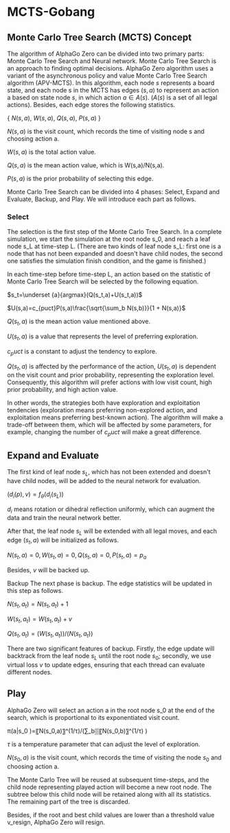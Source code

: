 # MCTS-Gobang

## Monte Carlo Tree Search (MCTS) Concept

The algorithm of AlphaGo Zero can be divided into two primary parts: Monte Carlo Tree Search and Neural network. Monte Carlo Tree Search is an approach to finding optimal decisions. AlphaGo Zero algorithm uses a variant of the asynchronous policy and value Monte Carlo Tree Search algorithm (APV-MCTS). In this algorithm, each node $s$ represents a board state, and each node s in the MCTS has edges $(s,a)$ to represent an action a based on state node $s$, in which action $a \in A(s)$. ($A(s)$ is a set of all legal actions). Besides, each edge stores the following statistics.

{ $N(s,a)$, $W(s,a)$, $Q(s,a)$, $P(s,a)$ }

$N(s,a)$ is the visit count, which records the time of visiting node s and choosing action a.

$W(s,a)$ is the total action value.

$Q(s,a)$ is the mean action value, which is W(s,a)/N(s,a).

$P(s,a)$ is the prior probability of selecting this edge.

Monte Carlo Tree Search can be divided into 4 phases: Select, Expand and Evaluate, Backup, and Play. We will introduce each part as follows.

### Select

The selection is the first step of the Monte Carlo Tree Search. In a complete simulation, we start the simulation at the root node s_0, and reach a leaf node s_L at time-step L. (There are two kinds of leaf node s_L: first one is a node that has not been expanded and doesn't have child nodes, the second one satisfies the simulation finish condition, and the game is finished.)

In each time-step before time-step L, an action based on the statistic of Monte Carlo Tree Search will be selected by the 
following equation.

$s_t=\underset {a}{argmax}(Q(s_t,a)+U(s_t,a))$

$U(s,a)=c_{puct}P(s,a)\frac{\sqrt{\sum_b N(s,b)}}{1 + N(s,a)}$

$Q(s_t,a)$ is the mean action value mentioned above.

$U(s_t,a)$ is a value that represents the level of preferring exploration.

$c_puct$ is a constant to adjust the tendency to explore.

$Q(s_t,a)$ is affected by the performance of the action, $U(s_t,a)$ is dependent on the visit count and prior probability, representing the exploration level. Consequently, this algorithm will prefer actions with low visit count, high prior probability, and high action value.

In other words, the strategies both have exploration and exploitation tendencies (exploration means preferring non-explored action, and exploitation means preferring best-known action). The algorithm will make a trade-off between them, which will be affected by some parameters, for example, changing the number of $c_puct$ will make a great difference.

## Expand and Evaluate
The first kind of leaf node $s_L$, which has not been extended and doesn't have child nodes, will be added to the neural network for evaluation.

$(d_i (p),v)=f_θ (d_i (s_L))$

$d_i$ means rotation or dihedral reflection uniformly, which can augment the data and train the neural network better.

After that, the leaf node $s_L$ will be extended with all legal moves, and each edge $(s_t,a)$ will be initialized as follows.

${ N(s_t,a)=0, W(s_t,a)=0, Q(s_t,a)=0, P(s_t,a)=p_a }$

Besides, $v$ will be backed up.

Backup
The next phase is backup. The edge statistics will be updated in this step as follows.

$N(s_t,a_t )= N(s_t,a_t )+1$

$W(s_t,a_t )= W(s_t,a_t )+ v$

$Q(s_t,a_t )=  ( W(s_t,a_t ))/(N(s_t,a_t))$

There are two significant features of backup. Firstly, the edge update will backtrack from the leaf node $s_L$ until the root node $s_0$; secondly, we use virtual loss $v$ to update edges, ensuring that each thread can evaluate different nodes.

## Play

AlphaGo Zero will select an action a in the root node s_0 at the end of the search, which is proportional to its exponentiated visit count.

π(a|s_0 )=〖N(s_0,a)〗^(1/τ)/(∑_b▒〖N(s_0,b)〗^(1/τ) )

$τ$ is a temperature parameter that can adjust the level of exploration.

$N(s_0,a)$ is the visit count, which records the time of visiting the node $s_0$ and choosing action a.

The Monte Carlo Tree will be reused at subsequent time-steps, and the child node representing played action will become a new root node. The subtree below this child node will be retained along with all its statistics. The remaining part of the tree is discarded.

Besides, if the root and best child values are lower than a threshold value v_resign, AlphaGo Zero will resign.

 
